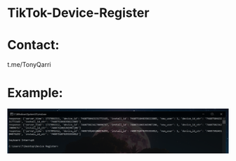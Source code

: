 # TikTok-Device-Register

# Contact:

t.me/TonyQarri

# Example:

![Screenshot](https://github.com/889r/TikTok-Device-Register/blob/main/Capture.PNG)
